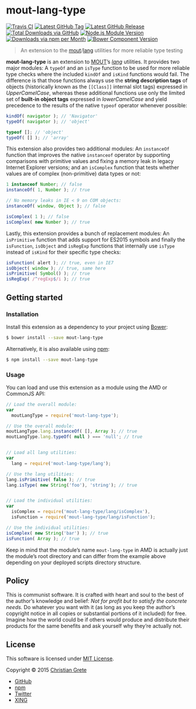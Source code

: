 # mout-lang-type

[![Travis CI](https://img.shields.io/travis/ChristianGrete/mout-lang-type.svg)](https://travis-ci.org/ChristianGrete/mout-lang-type)
[![Latest GitHub Tag](https://img.shields.io/github/tag/ChristianGrete/mout-lang-type.svg)](https://github.com/ChristianGrete/mout-lang-type/tags)
[![Latest GitHub Release](https://img.shields.io/github/release/ChristianGrete/mout-lang-type.svg)](https://github.com/ChristianGrete/mout-lang-type/releases/latest)
[![Total Downloads via GitHub](https://img.shields.io/github/downloads/ChristianGrete/mout-lang-type/latest/total.svg)](https://github.com/ChristianGrete/mout-lang-type/releases)
[![Node.js Module Version](https://img.shields.io/npm/v/mout-lang-type.svg)](https://www.npmjs.com/package/mout-lang-type)
[![Downloads via npm per Month](https://img.shields.io/npm/dm/mout-lang-type.svg)](https://www.npmjs.com/package/mout-lang-type)
[![Bower Component Version](https://img.shields.io/bower/v/mout-lang-type.svg)](http://bower.io/search/?q=mout-lang-type)

> An extension to the [mout](http://moutjs.com)/[lang](http://moutjs.com/docs/latest/lang.html) utilities for more reliable type testing

__mout-lang-type__ is an extension to [MOUT](http://moutjs.com)’s _[lang](http://moutjs.com/docs/latest/lang.html)_ utilities. It provides two major modules: A `typeOf` and an `isType` function to be used for more reliable type checks where the included `kindOf` and `isKind` functions would fail. The difference is that those functions always use the __string description tags__ of objects (historically known as the `[[Class]]` internal slot tags) expressed in _UpperCamelCase_, whereas these additional functions use only the limited set of __built-in object tags__ expressed in _lowerCamelCase_ and yield precedence to the results of the native `typeof` operator whenever possible:
```js
kindOf( navigator ); // 'Navigator'
typeOf( navigator ); // 'object'

typeof []; // 'object'
typeOf( [] ); // 'array'
```
This extension also provides two additional modules: An `instanceOf` function that improves the native `instanceof` operator by supporting comparisons with primitive values and fixing a memory leak in legacy Internet Explorer versions; and an `isComplex` function that tests whether values are of complex (non-primitive) data types or not:
```js
1 instanceof Number; // false
instanceOf( 1, Number ); // true

// No memory leaks in IE < 9 on COM objects:
instanceOf( window, Object ); // false

isComplex( 1 ); // false
isComplex( new Number ); // true
```
Lastly, this extension provides a bunch of replacement modules: An `isPrimitive` function that adds support for ES2015 symbols and finally the `isFunction`, `isObject` and `isRegExp` functions that internally use `isType` instead of `isKind` for their specific type checks:
```js
isFunction( alert ); // true, even in IE7
isObject( window ); // true, same here
isPrimitive( Symbol() ); // true
isRegExp( /^regExp$/i ); // true
```

## Getting started

### Installation
Install this extension as a dependency to your project using [Bower](http://bower.io):
```sh
$ bower install --save mout-lang-type
```
Alternatively, it is also available using [npm](https://www.npmjs.org):
```sh
$ npm install --save mout-lang-type
```

### Usage
You can load and use this extension as a module using the AMD or CommonJS API:
```js
// Load the overall module:
var
  moutLangType = require('mout-lang-type');

// Use the overall module:
moutLangType.lang.instanceOf( [], Array ); // true
moutLangType.lang.typeOf( null ) === 'null'; // true


// Load all lang utilities:
var
  lang = require('mout-lang-type/lang');

// Use the lang utilities:
lang.isPrimitive( false ); // true
lang.isType( new String('foo'), 'string'); // true


// Load the individual utilities:
var
  isComplex = require('mout-lang-type/lang/isComplex'),
  isFunction = require('mout-lang-type/lang/isFunction');

// Use the individual utilities:
isComplex( new String('bar') ); // true
isFunction( Array ); // true
```
Keep in mind that the module’s name `mout-lang-type` in AMD is actually just the module’s root directory and can differ from the example above depending on your deployed scripts directory structure.

## Policy

This is communist software. It is crafted with heart and soul to the best of the author’s knowledge and belief: _Not for profit but to satisfy the concrete needs._ Do whatever you want with it (as long as you keep the author’s copyright notice in all copies or substantial portions of it included) for free. Imagine how the world could be if others would produce and distribute their products for the same benefits and ask yourself why they’re actually not.

## License

This software is licensed under [MIT License](LICENSE.md).

Copyright © 2015 [Christian Grete](https://christiangrete.com)
- [GitHub](https://github.com/ChristianGrete)
- [npm](https://www.npmjs.com/~christiangrete)
- [Twitter](https://twitter.com/ChristianGrete)
- [XING](https://www.xing.com/profile/Christian_Grete2)